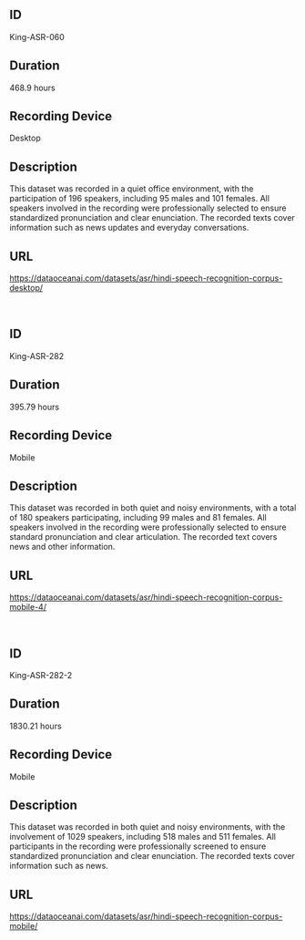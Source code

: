 ## ID
King-ASR-060
## Duration
468.9 hours
## Recording Device
Desktop
## Description
This dataset was recorded in a quiet office environment, with the participation of 196 speakers, including 95 males and 101 females. All speakers involved in the recording were professionally selected to ensure standardized pronunciation and clear enunciation. The recorded texts cover information such as news updates and everyday conversations.
## URL
https://dataoceanai.com/datasets/asr/hindi-speech-recognition-corpus-desktop/

<br>

## ID
King-ASR-282
## Duration
395.79 hours
## Recording Device
Mobile
## Description
This dataset was recorded in both quiet and noisy environments, with a total of 180 speakers participating, including 99 males and 81 females. All speakers involved in the recording were professionally selected to ensure standard pronunciation and clear articulation. The recorded text covers news and other information.
## URL
https://dataoceanai.com/datasets/asr/hindi-speech-recognition-corpus-mobile-4/

<br>

## ID
King-ASR-282-2
## Duration
1830.21 hours
## Recording Device
Mobile
## Description
This dataset was recorded in both quiet and noisy environments, with the involvement of 1029 speakers, including 518 males and 511 females. All participants in the recording were professionally screened to ensure standardized pronunciation and clear enunciation. The recorded texts cover information such as news.
## URL
https://dataoceanai.com/datasets/asr/hindi-speech-recognition-corpus-mobile/
